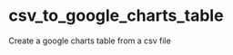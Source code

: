 csv_to_google_charts_table
==========================

Create a google charts table from a csv file

